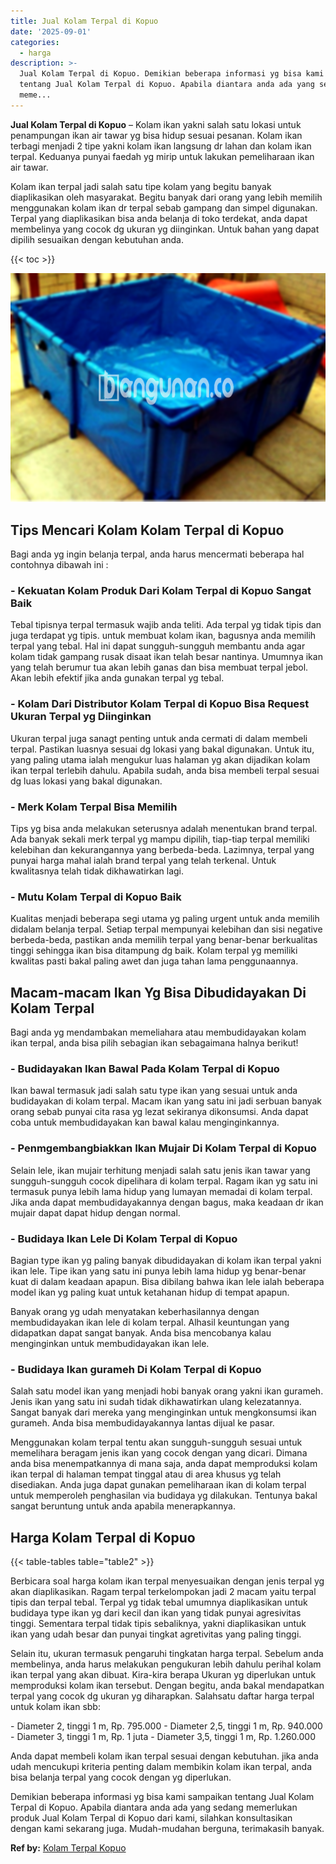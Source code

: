 ```yaml
---
title: Jual Kolam Terpal di Kopuo
date: '2025-09-01'
categories:
  - harga
description: >-
  Jual Kolam Terpal di Kopuo. Demikian beberapa informasi yg bisa kami sampaikan
  tentang Jual Kolam Terpal di Kopuo. Apabila diantara anda ada yang sedang
  meme...
---
```


**Jual Kolam Terpal di Kopuo** – Kolam ikan yakni salah satu lokasi untuk penampungan ikan air tawar yg bisa hidup sesuai pesanan. Kolam ikan terbagi menjadi 2 tipe yakni kolam ikan langsung dr lahan dan kolam ikan terpal. Keduanya punyai faedah yg mirip untuk lakukan pemeliharaan ikan air tawar.

Kolam ikan terpal jadi salah satu tipe kolam yang begitu banyak diaplikasikan oleh masyarakat. Begitu banyak dari orang yang lebih memilih menggunakan kolam ikan dr terpal sebab gampang dan simpel digunakan. Terpal yang diaplikasikan bisa anda belanja di toko terdekat, anda dapat membelinya yang cocok dg ukuran yg diinginkan. Untuk bahan yang dapat dipilih sesuaikan dengan kebutuhan anda.

{{< toc >}}

![Jual Kolam Terpal di Kopuo](/images/jual-kolam-terpal-29.png)

## Tips Mencari Kolam Kolam Terpal di Kopuo

Bagi anda yg ingin belanja terpal, anda harus mencermati beberapa hal contohnya dibawah ini :

### \- Kekuatan Kolam Produk Dari Kolam Terpal di Kopuo Sangat Baik

Tebal tipisnya terpal termasuk wajib anda teliti. Ada terpal yg tidak tipis dan juga terdapat yg tipis. untuk membuat kolam ikan, bagusnya anda memilih terpal yang tebal. Hal ini dapat sungguh-sungguh membantu anda agar kolam tidak gampang rusak disaat ikan telah besar nantinya. Umumnya ikan yang telah berumur tua akan lebih ganas dan bisa membuat terpal jebol. Akan lebih efektif jika anda gunakan terpal yg tebal.

### \- Kolam Dari Distributor Kolam Terpal di Kopuo Bisa Request Ukuran Terpal yg Diinginkan

Ukuran terpal juga sanagt penting untuk anda cermati di dalam membeli terpal. Pastikan luasnya sesuai dg lokasi yang bakal digunakan. Untuk itu, yang paling utama ialah mengukur luas halaman yg akan dijadikan kolam ikan terpal terlebih dahulu. Apabila sudah, anda bisa membeli terpal sesuai dg luas lokasi yang bakal digunakan.

### \- Merk Kolam Terpal Bisa Memilih

Tips yg bisa anda melakukan seterusnya adalah menentukan brand terpal. Ada banyak sekali merk terpal yg mampu dipilih, tiap-tiap terpal memiliki kelebihan dan kekurangannya yang berbeda-beda. Lazimnya, terpal yang punyai harga mahal ialah brand terpal yang telah terkenal. Untuk kwalitasnya telah tidak dikhawatirkan lagi.

### \- Mutu Kolam Terpal di Kopuo Baik

Kualitas menjadi beberapa segi utama yg paling urgent untuk anda memilih didalam belanja terpal. Setiap terpal mempunyai kelebihan dan sisi negative berbeda-beda, pastikan anda memilih terpal yang benar-benar berkualitas tinggi sehingga ikan bisa ditampung dg baik. Kolam terpal yg memiliki kwalitas pasti bakal paling awet dan juga tahan lama penggunaannya.

## Macam-macam Ikan Yg Bisa Dibudidayakan Di Kolam Terpal

Bagi anda yg mendambakan memeliahara atau membudidayakan kolam ikan terpal, anda bisa pilih sebagian ikan sebagaimana halnya berikut!

### \- Budidayakan Ikan Bawal Pada Kolam Terpal di Kopuo

Ikan bawal termasuk jadi salah satu type ikan yang sesuai untuk anda budidayakan di kolam terpal. Macam ikan yang satu ini jadi serbuan banyak orang sebab punyai cita rasa yg lezat sekiranya dikonsumsi. Anda dapat coba untuk membudidayakan kan bawal kalau menginginkannya.

### \- Penmgembangbiakkan Ikan Mujair Di Kolam Terpal di Kopuo

Selain lele, ikan mujair terhitung menjadi salah satu jenis ikan tawar yang sungguh-sungguh cocok dipelihara di kolam terpal. Ragam ikan yg satu ini termasuk punya lebih lama hidup yang lumayan memadai di kolam terpal. Jika anda dapat membudidayakannya dengan bagus, maka keadaan dr ikan mujair dapat dapat hidup dengan normal.

### \- Budidaya Ikan Lele Di Kolam Terpal di Kopuo

Bagian type ikan yg paling banyak dibudidayakan di kolam ikan terpal yakni ikan lele. Tipe ikan yang satu ini punya lebih lama hidup yg benar-benar kuat di dalam keadaan apapun. Bisa dibilang bahwa ikan lele ialah beberapa model ikan yg paling kuat untuk ketahanan hidup di tempat apapun.

Banyak orang yg udah menyatakan keberhasilannya dengan membudidayakan ikan lele di kolam terpal. Alhasil keuntungan yang didapatkan dapat sangat banyak. Anda bisa mencobanya kalau menginginkan untuk membudidayakan ikan lele.

### \- Budidaya Ikan gurameh Di Kolam Terpal di Kopuo

Salah satu model ikan yang menjadi hobi banyak orang yakni ikan gurameh. Jenis ikan yang satu ini sudah tidak dikhawatirkan ulang kelezatannya. Sangat banyak dari mereka yang menginginkan untuk mengkonsumsi ikan gurameh. Anda bisa membudidayakannya lantas dijual ke pasar.

Menggunakan kolam terpal tentu akan sungguh-sungguh sesuai untuk memelihara beragam jenis ikan yang cocok dengan yang dicari. Dimana anda bisa menempatkannya di mana saja, anda dapat memproduksi kolam ikan terpal di halaman tempat tinggal atau di area khusus yg telah disediakan. Anda juga dapat gunakan pemeliharaan ikan di kolam terpal untuk memperoleh penghasilan via budidaya yg dilakukan. Tentunya bakal sangat beruntung untuk anda apabila menerapkannya.

## Harga Kolam Terpal di Kopuo

{{< table-tables table="table2" >}}

Berbicara soal harga kolam ikan terpal menyesuaikan dengan jenis terpal yg akan diaplikasikan. Ragam terpal terkelompokan jadi 2 macam yaitu terpal tipis dan terpal tebal. Terpal yg tidak tebal umumnya diaplikasikan untuk budidaya type ikan yg dari kecil dan ikan yang tidak punyai agresivitas tinggi. Sementara terpal tidak tipis sebaliknya, yakni diaplikasikan untuk ikan yang udah besar dan punyai tingkat agretivitas yang paling tinggi.

Selain itu, ukuran termasuk pengaruhi tingkatan harga terpal. Sebelum anda membelinya, anda harus melakukan pengukuran lebih dahulu perihal kolam ikan terpal yang akan dibuat. Kira-kira berapa Ukuran yg diperlukan untuk memproduksi kolam ikan tersebut. Dengan begitu, anda bakal mendapatkan terpal yang cocok dg ukuran yg diharapkan. Salahsatu daftar harga terpal untuk kolam ikan sbb:

\- Diameter 2, tinggi 1 m, Rp. 795.000 - Diameter 2,5, tinggi 1 m, Rp. 940.000 - Diameter 3, tinggi 1 m, Rp. 1 juta - Diameter 3,5, tinggi 1 m, Rp. 1.260.000

Anda dapat membeli kolam ikan terpal sesuai dengan kebutuhan. jika anda udah mencukupi kriteria penting dalam membikin kolam ikan terpal, anda bisa belanja terpal yang cocok dengan yg diperlukan.

Demikian beberapa informasi yg bisa kami sampaikan tentang Jual Kolam Terpal di Kopuo. Apabila diantara anda ada yang sedang memerlukan produk Jual Kolam Terpal di Kopuo dari kami, silahkan konsultasikan dengan kami sekarang juga. Mudah-mudahan berguna, terimakasih banyak.

**Ref by:** [Kolam Terpal Kopuo](https://id.wikipedia.org/wiki/Kolam)
